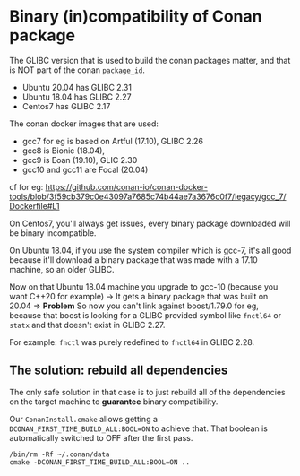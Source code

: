 # Binary (in)compatibility of Conan package

The GLIBC version that is used to build the conan packages matter, and that is NOT part of the conan `package_id`.

* Ubuntu 20.04 has GLIBC 2.31
* Ubuntu 18.04 has GLIBC 2.27
* Centos7 has GLIBC 2.17

The conan docker images that are used:
* gcc7 for eg is based on Artful (17.10), GLIBC 2.26
* gcc8 is Bionic (18.04),
* gcc9 is Eoan (19.10), GLIC 2.30
* gcc10 and gcc11 are Focal (20.04)

cf for eg: https://github.com/conan-io/conan-docker-tools/blob/3f59cb379c0e43097a7685c74b44ae7a3676c0f7/legacy/gcc_7/Dockerfile#L1


On Centos7, you'll always get issues, every binary package downloaded will be binary incompatible.

On Ubuntu 18.04, if you use the system compiler which is gcc-7, it's all good because it'll download a binary package that was made with a 17.10 machine, so an older GLIBC.

Now on that Ubuntu 18.04 machine you upgrade to gcc-10 (because you want C++20 for example) -> It gets a binary package that was built on 20.04 => **Problem**
So now you can't link against boost/1.79.0 for eg, because that boost is looking for a GLIBC provided symbol like `fnctl64` or `statx` and that doesn't exist in GLIBC 2.27.

For example: `fnctl` was purely redefined to `fnctl64` in GLIBC 2.28.

## The solution: rebuild all dependencies

The only safe solution in that case is to just rebuild all of the dependencies on the target machine to **guarantee** binary compatibility.

Our `ConanInstall.cmake` allows getting a `-DCONAN_FIRST_TIME_BUILD_ALL:BOOL=ON` to achieve that. That boolean is automatically switched to OFF after the first pass.

```shell
/bin/rm -Rf ~/.conan/data
cmake -DCONAN_FIRST_TIME_BUILD_ALL:BOOL=ON ..
```
